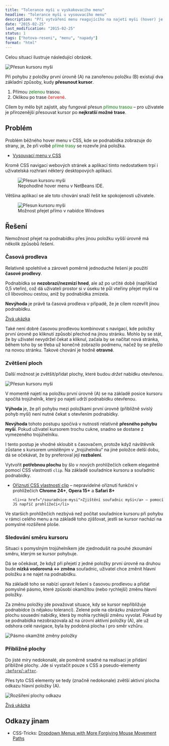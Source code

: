```yaml
---
title: "Tolerance myši u vyskakovacího menu"
headline: "Tolerance myši u vysouvacího menu"
description: "Při vytváření menu reagujícího na najetí myši (hover) je dobré tolerovat nepřesnou cestu myší."
date: "2015-02-25"
last_modification: "2015-02-25"
status: 1
tags: ["hotova-reseni", "menu", "napady"]
format: "html"
---
```


<p>Celou situaci ilustruje následující obrázek.</p>

<p><img src="/files/tolerance-menu/pohyb-mysi.png" alt="Přesun kursoru myši" class="border"></p>

























<p>Při pohybu z položky první úrovně (A) na zanořenou položku (B) existují dva základní způsoby, kudy <b>přesunout kursor</b>.</p>

<ol>
  <li>Přímou <font color="green">zelenou</font> trasou.</li>
  
  <li>Oklikou po trase <font color="red">červené</font>.</li>
</ol>

<p>Cílem by mělo být zajistit, aby fungoval přesun <font color="green">přímou trasou</font> – pro uživatele je přirozenější přesouvat kursor po <b>nejkratší možné trase</b>.</p>


<h2 id="problem">Problém</h2>

<p>Problém běžného hover menu v CSS, kde se podnabídka zobrazuje do strany, je, že při volbě <font color="green">přímé trasy</font> se rozevře jiná položka.</p>

<div class="internal-content">
  <ul>
    <li><a href="/vyskakovaci-menu">Vysouvací menu v CSS</a></li>
  </ul>
</div>

<p>Kromě CSS navigací webových stránek a aplikací tímto nedostatkem trpí i uživatelská rozhraní některý desktopových aplikací.</p>


<figure>
  <img src="/files/tolerance-menu/netbeans.gif" alt="Přesun kursoru myši" class="border">
  <figcaption>
    Nepohodlné hover menu v NetBeans IDE.
  </figcaption>
</figure>






<p>Většina aplikací se ale toto chování snaží řešit ke spokojenosti uživatele.</p>


<figure>
  <img src="/files/tolerance-menu/windows.gif" alt="Přesun kursoru myši" class="border">
  <figcaption>
    Možnost přejet přímo v nabídce Windows
  </figcaption>
</figure>










<h2 id="reseni">Řešení</h2>

<p>Nemožnost přejet na podnabídku přes jinou položku vyšší úrovně má několik způsobů řešení.</p>


<h3 id="prodleva">Časová prodleva</h3>

<p>Relativně spolehlivé a zároveň poměrně jednoduché řešení je použití <b>časové prodlevy</b>.</p>

<p>Podnabídka se <b>nezobrazí/nezmizí hned</b>, ale až po určité době (například 0,5 vteřin), což dá uživateli prostor si v úseku té půl vteřiny přejet myší na cíl libovolnou cestou, aniž by podnabídka zmizela.</p>

<p><b>Nevýhoda</b> je právě ta časová prodleva v případě, že je cílem rozevřít jinou podnabídku.</p>

<p><a href="https://kod.djpw.cz/wwkb">Živá ukázka</a></p>

<p>Také není dobré časovou prodlevou kombinovat s navigací, kde položky první úrovně po kliknutí způsobí přechod na jinou stránku. Mohlo by se stát, že by uživatel nevydržel čekat a kliknul, začala by se načítat nová stránka, během toho by se třeba už konečně zobrazilo podmenu, načež by se přešlo na novou stránku. Takové chování je hodně <b>otravné</b>.</p>






<h3 id="zvetseni">Zvětšení ploch</h3>

<p>Další možnost je zvětšit/přidat plochy, které budou <i>držet</i> nabídku otevřenou.</p>

<p><img src="/files/tolerance-menu/dopocitani.png" alt="Přesun kursoru myši" class="border"></p>


























<p>V momentě najetí na položku první úrovně (A) se na základě posice kursoru spočítá trojúhelník, který po najetí udrží podnabídku otevřenou.</p>

<p><b>Výhoda</b> je, že při pohybu mezi položkami první úrovně (přibližně svislý pohyb myší) není nutné čekat s otevřením podnabídky.</p>

<p><b>Nevýhoda</b> tohoto postupu spočívá v nutnosti relativně <b>přesného pohybu myší</b>. Pokud uživatel kursorem trochu cukne, snadno se dostane z vymezeného trojúhelníku.</p>

<p>I tento postup je vhodné skloubit s časovačem, protože když návštěvník zůstane s kursorem umístěným v „trojúhelníku“ na jiné položce delší dobu, dá se očekávat, že by preferoval její <b>rozbalení</b>.</p>

<p>Vytvořit <b>potřebnou plochu</b> by šlo v nových prohlížečích celkem elegantně pomocí CSS vlastnosti <code>clip</code>. Na základě souřadnice kursoru a souřadnic podnabídky.</p>



<div class="internal-content">
  <ul>
    <li><a href="/clip">Oříznutí CSS vlastností clip</a> – nepravidelné oříznutí funkční v prohlížečích <b>Chrome 24+</b>, <b>Opera 15+</b> a <b>Safari 8+</b></li>
    
    <li><a href="/souradnice-mysi">Zjištění souřadnic myši</a> – pomocí JS napříč prohlížeči</li>
  </ul>
</div>

<p>Ve starších prohlížečích nezbývá než počítat souřadnice kursoru při pohybu v rámci celého menu a na základě toho zjišťovat, jestli se kursor nachází na pomyslné rozšířené ploše.</p>





<h3 id="smer">Sledování směru kursoru</h3>

<p>Situaci s pomyslným trojúhelníkem jde zjednodušit na pouhé zkoumání směru, kterým se kursor pohybuje.</p>

<p>Dá se očekávat, že když při přejetí z jedné položky první úrovně na druhou bude <b>nízká vodorovná ↔ změna</b> souřadnic, uživatel chce změnit hlavní položku a ne najet na podnabídku.</p>

<p>Na základě toho se nabízí upravit řešení s časovou prodlevou a přidat pomyslné pásmo, které způsobí okamžitou (nebo rychlejší) změnu hlavní položky.</p>

<p>Za změnu položky jde považovat situace, kdy se kursor nepřibližuje podnabídce (s nějakou tolerancí). Zelené pole na obrázku znázorňuje plochu sousední nabídky, která by mohla rychlejší změnu vyvolat. Pokud by se podnabídka nezobrazovala až na úrovni aktivní položky (A), ale už odshora celé navigace, byla by podobná plocha i pro směr vzhůru.</p>

<p><img src="/files/tolerance-menu/okamzita-zmena.png" alt="Pásmo okamžité změny položky" class="border"></p>






















<h3 id="priblizne">Přibližné plochy</h3>

<p>Do jisté míry nedokonalé, ale poměrně snadné na realisaci je přidání přibližné plochy. Jde si vystačit pouze s CSS a pseudo-elementy <a href="/css-selektory#before-after"><code>:before</code>/<code>:after</code></a>.</p>

<p>Přes tyto CSS elementy se tedy (značně nedokonale) zvětší aktivní plocha odkazu hlavní položky (A).</p>

<p><img src="/files/tolerance-menu/css-tolerance.png" alt="Rozšíření plochy odkazu" class="border"></p>
















<p><a href="https://kod.djpw.cz/ywkb">Živá ukázka</a></p>



<h2 id="odkazy">Odkazy jinam</h2>

<ul>
  <li>CSS-Tricks: <a href="http://css-tricks.com/dropdown-menus-with-more-forgiving-mouse-movement-paths/">Dropdown Menus with More Forgiving Mouse Movement Paths</a></li>
</ul>